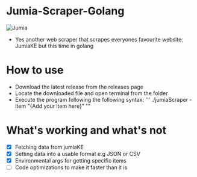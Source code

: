 # Jumia-Scraper-Golang
![Jumia](https://media.giphy.com/media/v1.Y2lkPTc5MGI3NjExNzU2MzkzbjI1azBhd3NncWthdHc4enh3b214ZW1wYmEybnVjOGZ5eCZlcD12MV9pbnRlcm5hbF9naWZfYnlfaWQmY3Q9Zw/Ri5r7d4o1XOw6wpqbW/giphy-downsized.gif)
- Yes another web scraper that scrapes everyones favourite website: JumiaKE but this time in golang
# How to use
- Download the latest release from the releases page
- Locate the downloaded file and open terminal from the folder
- Execute the program following the following syntax:
'''
./jumiaScraper -item "{Add your item here}"
'''
# What's working and what's not
- [x] Fetching data from jumiaKE
- [x] Setting data into a usable format e.g JSON or CSV
- [x] Environmental args for getting specific items
- [ ] Code optimizations to make it faster than it is
